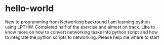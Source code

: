 # hello-world
New to programming from Networking backround 
I am learning python using LPTHW. Completed half of the exercise and almost on track.
Like to know more on how to convert networking tasks into python script and how to integrate the python scripts to networking.
Please help me where to start
